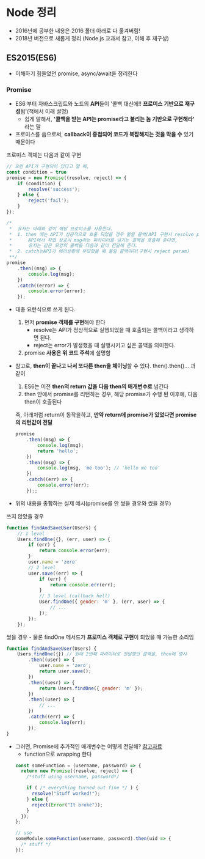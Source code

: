 # Node 정리
- 2016년에 공부한 내용은 2016 폴더 아래로 다 옮겨버림!
- 2018년 버전으로 새롭게 정리 (Node.js 교과서 참고, 이해 후 재구성)


## ES2015(ES6)
- 이해하기 힘들었던 promise, async/await을 정리한다

### Promise
- ES6 부터 자바스크립트와 노드의 **API**들이 '콜백 대신에!! **프로미스 기반으로 재구성**됨'(책에서 이래 설명)
	- 쉽게 말해서, **'콜백을 받는 API는 promise라고 불리는 놈 기반으로 구현해라'** 라는 말
- 프로미스를 씀으로써, **callback이 중첩되어 코드가 복잡해지는 것을 막을 수** 있기 때문이다 

프로미스 객체는 다음과 같이 구현
```js
// 요런 API가 구현되어 있다고 할 때,
const condition = true
promise = new Promise((resolve, reject) => {
	if (condition) {
		resolve('success');	
	} else {
		reject('fail');	
	}
});

/* 
 *	유저는 아래와 같이 해당 프로미스를 사용한다.
 *	1. then 에는 API가 성공적으로 호출 되었을 경우 불릴 콜백(API 구현시 resolve param)이고, 
 *		API에서 작업 성공시 msg라는 파라미터를 넘기는 콜백을 호출해 준다면,
 *		유저는 같은 모양의 콜백을 다음과 같이 전달해 준다.
 *	2. catch는API가 에러상황에 부딪혔을 때 불릴 콜백이다(구현시 reject param)
 **/
promise
	.then((msg) => {
		console.log(msg);	
	})
	.catch((error) => {
		console.error(error);	
	});
```
- 대충 요런식으로 쓰게 된다.
	1. 먼저 **promise 객체를 구현**해야 한다
		- resolve는 API가 정상적으로 실행되었을 때 호출되는 콜백이라고 생각하면 된다.
		- reject는 error가 발생했을 때 실행시키고 싶은 콜백을 의미한다.
	2. promise **사용은 위 코드 주석**에 설명함


- 참고로, **then이 끝나고 나서 또다른 then을 체이닝**할 수 있다. then().then()... 과 같이
	1. ES6는 이전 **then의 return 값을 다음 then의 매개변수로** 넘긴다
	2. then 안에서 promise를 리턴하는 경우, 해당 promise가 수행 된 이후에, 다음 then이 호출된다

	즉, 아래처럼 return이 동작을하고, **만약 return에 promise가 있었다면 promise의 리턴값이 전달**
	```js
	promise
		.then((msg) => {
			console.log(msg);
			return 'hello';
		})
		.then((msg) => {
			console.log(msg, 'me too'); // 'hello me too'
		})
		.catch((err) => {
			console.error(err);	
		});;
	```

- 위의 내용을 종합하는 실제 예시(promise를 안 썼을 경우와 썼을 경우)

쓰지 않았을 경우
```js
function findAndSaveUser(Users) {
	// 1 level
	Users.findOne({}, (err, user) => {
		if (err) {
			return console.error(err);
		}
		user.name = 'zero'
		// 2 level
		user.save((err) => {
			if (err) {
				return console.err(err);
			}
			// 3 level (callback hell)
			User.findOne({ gender: 'm' }, (err, user) => {
				// ...
			});
		});
	});

```

썼을 경우
	- 물론 findOne 메서드가 **프로미스 객체로 구현**이 되었을 때 가능한 소리임
```js
function findAndSaveUser(Users) {
	Users.findOne({}) // 원래 2번째 파라미터로 전달했던 콜백을, then에 명시
		.then((user) => {
			user.name = 'zero';
			return user.save();
		})
		.then((uesr) => {
			return Users.findOne({ gender: 'm' });
		})
		.then((user) => {
			// ...
		})
		.catch((err) => {
			console.log(err);
		});
}
```

- 그러면, Promise에 추가적인 매개변수는 어떻게 전달해? [참고자료](https://stackoverflow.com/questions/35318442/how-to-pass-parameter-to-a-promise-function)
	- function으로 wrapping 한다
	```js
	const someFunction = (username, password) => {
	  return new Promise((resolve, reject) => {
	    /*stuff using username, password*/

	    if ( /* everything turned out fine */ ) {
	      resolve("Stuff worked!");
	    } else {
	      reject(Error("It broke"));
	    }
	  });
	};
	
	// use
	someModule.someFunction(username, password).then(uid => {
	  /* stuff */
	});
	```
